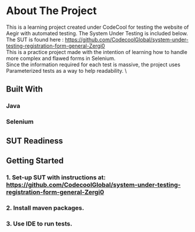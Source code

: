 # About The Project
This is a learning project created under CodeCool for testing the website of Aegir with automated testing. The System Under Testing is included below. \
The SUT is found here : https://github.com/CodecoolGlobal/system-under-testing-registration-form-general-Zergi0 \
This is a practice project made with the intention of learning how to handle more complex and flawed forms in Selenium. \
Since the information required for each test is massive, the project uses Parameterized tests as a way to help readability. \

## Built With
### Java
### Selenium

## SUT Readiness



## Getting Started

### 1. Set-up SUT with instructions at: https://github.com/CodecoolGlobal/system-under-testing-registration-form-general-Zergi0

### 2. Install maven packages.

### 3. Use IDE to run tests.
